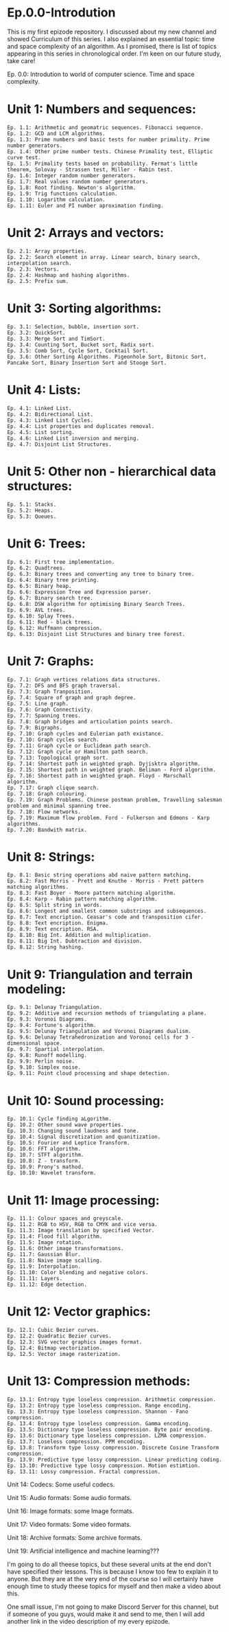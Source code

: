 # Ep.0.0-Introdution
This is my first epizode repository. I discussed about my new channel and showed Curriculum of this series. I also explained an essential topic: time and space complexity of an algorithm. As I promised, there is list of topics appearing in this series in chronological order. I'm keen on our future study, take care!

Ep. 0.0: Introdution to world of computer science. Time and space complexity.

# Unit 1: Numbers and sequences:
	Ep. 1.1: Arithmetic and geomatric sequences. Fibonacci sequence.
	Ep. 1.2: GCD and LCM algorithms.
	Ep. 1.3: Prime numbers and basic tests for number primality. Prime number generators.
	Ep. 1.4: Other prime number tests. Chinese Primality test, Elliptic curve test.
	Ep. 1.5: Primality tests based on probability. Fermat's little theorem, Solovay - Strassen test, Miller - Rabin test.
	Ep. 1.6: Integer random number generators.
	Ep. 1.7: Real values random number generators.
	Ep. 1.8: Root finding. Newton's algorithm.
	Ep. 1.9: Trig functions calculation.
	Ep. 1.10: Logarithm calculation.
	Ep. 1.11: Euler and PI number aproximation finding.

# Unit 2: Arrays and vectors:
	Ep. 2.1: Array properties.
	Ep. 2.2: Search element in array. Linear search, binary search, interpolation search.
	Ep. 2.3: Vectors.
	Ep. 2.4: Hashmap and hashing algorithms.
	Ep. 2.5: Prefix sum.

# Unit 3: Sorting algorithms:
	Ep. 3.1: Selection, bubble, insertion sort.
	Ep. 3.2: QuickSort.
	Ep. 3.3: Merge Sort and TimSort.
	Ep. 3.4: Counting Sort, Bucket sort, Radix sort.
	Ep. 3.5: Comb Sort, Cycle Sort, Cocktail Sort.
	Ep. 3.6: Other Sorting Algorithms. Pigeonhole Sort, Bitonic Sort, Pancake Sort, Binary Insertion Sort and Stooge Sort.

# Unit 4: Lists:
	Ep. 4.1: Linked List.
	Ep. 4.2: Bidirectional List.
	Ep. 4.3: Linked List Cycles.
	Ep. 4.4: List properties and duplicates removal.
	Ep. 4.5: List sorting.
	Ep. 4.6: Linked List inversion and merging.
	Ep. 4.7: Disjoint List Structures.
	
# Unit 5: Other non - hierarchical data structures:
	Ep. 5.1: Stacks.
	Ep. 5.2: Heaps.
	Ep. 5.3: Queues.

# Unit 6: Trees:
	Ep. 6.1: First tree implementation.
	Ep. 6.2: Quadtrees.
	Ep. 6.3: Binary trees and converting any tree to binary tree.
	Ep. 6.4: Binary tree printing.
	Ep. 6.5: Binary heap.
	Ep. 6.6: Expression Tree and Expression parser.
	Ep. 6.7: Binary search tree.
	Ep. 6.8: DSW algorithm for optimising Binary Search Trees.
	Ep. 6.9: AVL trees.
	Ep. 6.10: Splay Trees.
	Ep. 6.11: Red - black trees.
	Ep. 6.12: Huffmann compression.
	Ep. 6.13: Disjoint List Structures and binary tree forest.

# Unit 7: Graphs:
	Ep. 7.1: Graph vertices relations data structures.
	Ep. 7.2: DFS and BFS graph traversal.
	Ep. 7.3: Graph Tranposition.
	Ep. 7.4: Square of graph and graph degree.
	Ep. 7.5: Line graph.
	Ep. 7.6: Graph Connectivity.
	Ep. 7.7: Spanning trees.
	Ep. 7.8: Graph bridges and articulation points search.
	Ep. 7.9: Bigraphs.
	Ep. 7.10: Graph cycles and Eulerian path existance.
	Ep. 7.10: Graph cycles search.
	Ep. 7.11: Graph cycle or Euclidean path search.
	Ep. 7.12: Graph cycle or Hamilton path search.
	Ep. 7.13: Topological graph sort.
	Ep. 7.14: Shortest path in weighted graph. Dyjisktra algorithm.
	Ep. 7.15: Shortest path in weighted graph. Beliman - Ford algorithm.
	Ep. 7.16: Shortest path in weighted graph. Floyd - Marschall algorithm.
	Ep. 7.17: Graph clique search.
	Ep. 7.18: Graph colouring.
	Ep. 7.19: Graph Problems. Chinese postman problem, Travelling salesman problem and minimal spanning tree.
	Ep. 7.18: Flow networks.
	Ep. 7.19: Maximum flow problem. Ford - Fulkerson and Edmons - Karp algorithms.
	Ep. 7.20: Bandwith matrix.
	
# Unit 8: Strings:
	Ep. 8.1: Basic string operations abd naive pattern matching.
	Ep. 8.2: Fast Morris - Prett and Knuthe - Morris - Prett pattern matching algorithms.
	Ep. 8.3: Fast Boyer - Moore pattern matching algorithm.
	Ep. 8.4: Karp - Rabin pattern matching algorithm.
	Ep. 8.5: Split string in words.
	Ep. 8.6: Longest and smallest common substrings and subsequences.
	Ep. 8.7: Text encription. Ceasar's code and transposition cifer.
	Ep. 8.8: Text encription. Enigma.
	Ep. 8.9: Text encription. RSA.
	Ep. 8.10: Big Int. Addition and multiplication.
	Ep. 8.11: Big Int. Dubtraction and division.
	Ep. 8.12: String hashing.
	
# Unit 9: Triangulation and terrain modeling:
	Ep. 9.1: Delunay Triangulation.
	Ep. 9.2: Additive and recursion methods of triangulating a plane.
	Ep. 9.3: Voronoi Diagrams.
	Ep. 9.4: Fortune's algorithm.
	Ep. 9.5: Delunay Triangulation and Voronoi Diagrams dualism.
	Ep. 9.6: Delunay Tetrahedronization and Voronoi cells for 3 - dimensional space.
	Ep. 9.7: Spartial interpolation.
	Ep. 9.8: Runoff modelling.
	Ep. 9.9: Perlin noise.
	Ep. 9.10: Simplex noise.
	Ep. 9.11: Point cloud processing and shape detection.
	
# Unit 10: Sound processing:
	Ep. 10.1: Cycle finding aLgorithm.
	Ep. 10.2: Other sound wave properties.
	Ep. 10.3: Changing sound laudness and tone.
	Ep. 10.4: Signal discretization and quanitization.
	Ep. 10.5: Fourier and Leptice Transform.
	Ep. 10.6: FFT algorithm.
	Ep. 10.7: STFT algorithm.
	Ep. 10.8: Z - transform.
	Ep. 10.9: Prony's mathod.
	Ep. 10.10: Wavelet transform.
	
# Unit 11: Image processing:
	Ep. 11.1: Colour spaces and greyscale.
	Ep. 11.2: RGB to HSV, RGB to CMYK and vice versa.
	Ep. 11.3: Image translation by specified Vector.
	Ep. 11.4: Flood fill algorithm.
	Ep. 11.5: Image rotation.
	Ep. 11.6: Other image transformations.
	Ep. 11.7: Gaussian Blur.
	Ep. 11.8: Naive image scalling.
	Ep. 11.9: Interpolation.
	Ep. 11.10: Color blending and negative colors.
	Ep. 11.11: Layers.
	Ep. 11.12: Edge detection.
	
# Unit 12: Vector graphics:
	Ep. 12.1: Cubic Bezier curves.
	Ep. 12.2: Quadratic Bezier curves.
	Ep. 12.3: SVG vector graphics images format.
	Ep. 12.4: Bitmap vectorization.
	Ep. 12.5: Vector image rasterization.

# Unit 13: Compression methods:
	Ep. 13.1: Entropy type loseless compression. Arithmetic compression.
	Ep. 13.2: Entropy type loseless compression. Range encoding.
	Ep. 13.3: Entropy type loseless compression. Shannon - Fano compression.
	Ep. 13.4: Entropy type loseless compression. Gamma encoding.
	Ep. 13.5: Dictionary type loseless compression. Byte pair encoding.
	Ep. 13.6: Dictionary type loseless compression. LZMA compression.
	Ep. 13.7: Loseless compression. PPM encoding.
	Ep. 13.8: Transform type lossy compression. Discrete Cosine Transform compression.
	Ep. 13.9: Predictive type lossy compression. Linear predicting coding.
	Ep. 13.10: Predictive type lossy compression. Motion estimtion.
	Ep. 13.11: Lossy compression. Fractal compression.

Unit 14: Codecs:
	Some useful codecs.

Unit 15: Audio formats:
	Some audio formats.
  
Unit 16: Image formats:
  some Image formats.

Unit 17: Video formats:
	Some video formats.
	
Unit 18: Archive formats:
	Some archive formats.

Unit 19: Artificial intelligence and machine learning???


I'm going to do all theese topics, but these several units at the end don't have specified their lessons. This is because I know too few to explain it to anyone. But they are at the very end of the course so I will certainly have enough time to study theese topics for myself and then make a video about this.

One small issue, I'm not going to make Discord Server for this channel, but if someone of you guys, would make it and send to me, then I will add another link in the video description of my every epizode.
